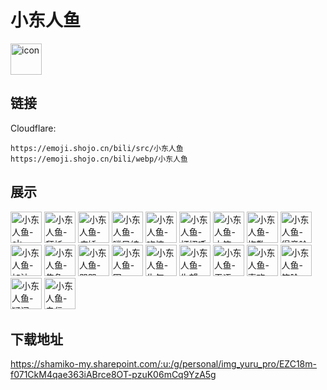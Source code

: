# 小东人鱼
<img src="https://emoji.shojo.cn/bili/src/小东人鱼/icon.png" width="50" height="50" alt="icon">

## 链接
Cloudflare:
```
https://emoji.shojo.cn/bili/src/小东人鱼
https://emoji.shojo.cn/bili/webp/小东人鱼
```
## 展示
<img src="https://emoji.shojo.cn/bili/src/小东人鱼/小东人鱼-ok.png" width="50" height="50" alt="小东人鱼-ok">
<img src="https://emoji.shojo.cn/bili/src/小东人鱼/小东人鱼-拜托.png" width="50" height="50" alt="小东人鱼-拜托">
<img src="https://emoji.shojo.cn/bili/src/小东人鱼/小东人鱼-病娇.png" width="50" height="50" alt="小东人鱼-病娇">
<img src="https://emoji.shojo.cn/bili/src/小东人鱼/小东人鱼-瞠目结舌脸.png" width="50" height="50" alt="小东人鱼-瞠目结舌脸">
<img src="https://emoji.shojo.cn/bili/src/小东人鱼/小东人鱼-吃惊.png" width="50" height="50" alt="小东人鱼-吃惊">
<img src="https://emoji.shojo.cn/bili/src/小东人鱼/小东人鱼-打招呼.png" width="50" height="50" alt="小东人鱼-打招呼">
<img src="https://emoji.shojo.cn/bili/src/小东人鱼/小东人鱼-大笑.png" width="50" height="50" alt="小东人鱼-大笑">
<img src="https://emoji.shojo.cn/bili/src/小东人鱼/小东人鱼-抱歉.png" width="50" height="50" alt="小东人鱼-抱歉">
<img src="https://emoji.shojo.cn/bili/src/小东人鱼/小东人鱼-得意脸.png" width="50" height="50" alt="小东人鱼-得意脸">
<img src="https://emoji.shojo.cn/bili/src/小东人鱼/小东人鱼-加油.png" width="50" height="50" alt="小东人鱼-加油">
<img src="https://emoji.shojo.cn/bili/src/小东人鱼/小东人鱼-焦急.png" width="50" height="50" alt="小东人鱼-焦急">
<img src="https://emoji.shojo.cn/bili/src/小东人鱼/小东人鱼-哭哭.png" width="50" height="50" alt="小东人鱼-哭哭">
<img src="https://emoji.shojo.cn/bili/src/小东人鱼/小东人鱼-困.png" width="50" height="50" alt="小东人鱼-困">
<img src="https://emoji.shojo.cn/bili/src/小东人鱼/小东人鱼-生气.png" width="50" height="50" alt="小东人鱼-生气">
<img src="https://emoji.shojo.cn/bili/src/小东人鱼/小东人鱼-失望.png" width="50" height="50" alt="小东人鱼-失望">
<img src="https://emoji.shojo.cn/bili/src/小东人鱼/小东人鱼-无语.png" width="50" height="50" alt="小东人鱼-无语">
<img src="https://emoji.shojo.cn/bili/src/小东人鱼/小东人鱼-喜欢.png" width="50" height="50" alt="小东人鱼-喜欢">
<img src="https://emoji.shojo.cn/bili/src/小东人鱼/小东人鱼-笑脸.png" width="50" height="50" alt="小东人鱼-笑脸">
<img src="https://emoji.shojo.cn/bili/src/小东人鱼/小东人鱼-疑问.png" width="50" height="50" alt="小东人鱼-疑问">
<img src="https://emoji.shojo.cn/bili/src/小东人鱼/小东人鱼-自信.png" width="50" height="50" alt="小东人鱼-自信">

## 下载地址

https://shamiko-my.sharepoint.com/:u:/g/personal/img_yuru_pro/EZC18m-f071CkM4qae363iABrce8OT-pzuK06mCq9YzA5g